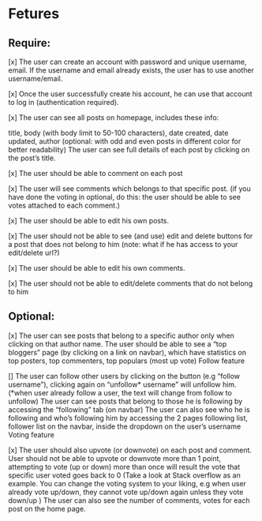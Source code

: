 # Fetures
## Require:

[x] The user can create an account with password and unique username, email. If the username and email already exists, the user has to use another username/email.

[x] Once the user successfully create his account, he can use that account to log in (authentication required).

[x] The user can see all posts on homepage, includes these info:

title,
body (with body limit to 50-100 characters),
date created,
date updated,
author
(optional: with odd and even posts in different color for better readability)
The user can see full details of each post by clicking on the post’s title.

[x] The user should be able to comment on each post

[x] The user will see comments which belongs to that specific post.
(if you have done the voting in optional, do this: the user should be able to see votes attached to each comment.)

[x] The user should be able to edit his own posts.

[x] The user should not be able to see (and use) edit and delete buttons for a post that does not belong to him (note: what if he has access to your edit/delete url?)

[x] The user should be able to edit his own comments.

[x] The user should not be able to edit/delete comments that do not belong to him

## Optional:
[x] The user can see posts that belong to a specific author only when clicking on that author name.
The user should be able to see a “top bloggers” page (by clicking on a link on navbar), which have statistics on top posters, top commenters, top populars (most up vote)
Follow feature

[] The user can follow other users by clicking on the button (e.g “follow username”), clicking again on “unfollow* username” will unfollow him.
(*when user already follow a user, the text will change from follow to unfollow)
The user can see posts that belong to those he is following by accessing the “following” tab (on navbar)
The user can also see who he is following and who’s following him by accessing the 2 pages following list, follower list on the navbar, inside the dropdown on the user’s username
Voting feature

[x] The user should also upvote (or downvote) on each post and comment. User should not be able to upvote or downvote more than 1 point, attempting to vote (up or down) more than once will result the vote that specific user voted goes back to 0
(Take a look at Stack overflow as an example. You can change the voting system to your liking, e.g when user already vote up/down, they cannot vote up/down again unless they vote down/up )
The user can also see the number of comments, votes for each post on the home page.
